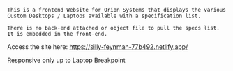 ```
This is a frontend Website for Orion Systems that displays the various Custom Desktops / Laptops available with a specification list.

There is no back-end attached or object file to pull the specs list. It is embedded in the front-end.
```

Access the site here: https://silly-feynman-77b492.netlify.app/

Responsive only up to Laptop Breakpoint
